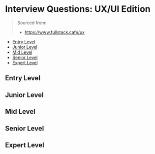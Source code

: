 <!--
<details>
<summary></summary>
</details>
-->

# Interview Questions: UX/UI Edition <!-- omit in toc -->

> Sourced from:
> - https://www.fullstack.cafe/ux

- [Entry Level](#Entry-Level)
- [Junior Level](#Junior-Level)
- [Mid Level](#Mid-Level)
- [Senior Level](#Senior-Level)
- [Expert Level](#Expert-Level)

## Entry Level

## Junior Level

## Mid Level

## Senior Level

## Expert Level
